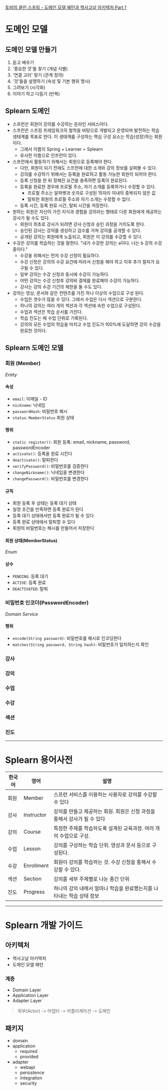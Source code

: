[토비의 클린 스프링 - 도메인 모델 패턴과 헥사고날 아키텍처 Part 1](https://www.inflearn.com/course/%ED%86%A0%EB%B9%84-%ED%81%B4%EB%A6%B0%EC%8A%A4%ED%94%84%EB%A7%81-%EB%8F%84%EB%A9%94%EC%9D%B8%EB%AA%A8%EB%8D%B8%ED%8C%A8%ED%84%B4-%ED%97%A5%EC%82%AC%EA%B3%A0%EB%82%A0-part1)

# 도메인 모델

## 도메인 모델 만들기

1. 듣고 배우기
2. '중요한 것'들 찾기 (개념 식별)
3. '연결 고리' 찾기 (관계 정의)
4. '것'들을 설명하기 (속성 및 기본 행위 명시)
5. 그려보기 (시각화)
6. 이야기 하고 다듬기 (반복)

## Splearn 도메인

* 스프런은 회원이 강의를 수강하는 온라인 서비스이다.
* 스프런은 스프링 프레임워크의 철학을 바탕으로 개발되고 운영되며 발전하는 학습 생태계를 목표로 한다.
  이 생태계를 구성하는 핵심 구성 요소는 학습(성장)하는 회원이다.
    * 그래서 이름이 Spring + Learner = Splearn
    * 유사한 이름으로 인프런이 있다.
* 스프런에서 활동하기 위해서는 회원으로 등록해야 한다.
    * 다만, 회원이 되기 전에도 스프런에 대한 소개와 강의 정보를 살펴볼 수 있다.
    * 강의를 수강하기 위해서는 등록을 완료하고 활동 가능한 회원이 되어야 한다.
    * 등록 신청을 한 뒤 정해진 요건을 충족하면 등록이 완료된다.
    * 등록을 완료한 경우에 프로필 주소, 자기 소개를 등록하거나 수정할 수 있다.
        * 프로필 주소는 알파벳과 숫자로 구성된 15자리 이내의 중복되지 않은 값
        * 탈퇴한 회원의 프로필 주소와 자기 소개는 수정할 수 없다.
    * 등록 시간, 등록 완료 시간, 탈퇴 시간을 저장한다.
* 원하는 회원은 자신이 가진 지식과 경험을 강의라는 형태로 다른 회원에게 제공하는 강사가 될 수도 있다.
    * 회원이 최초로 강사가 되려면 강사 신청과 승인 과정을 거치도록 한다.
    * 승인된 강사는 강의를 생성하고 검수를 거쳐 강의를 공개할 수 있다.
    * 공개된 강의는 회원에게 노출되고, 회원은 이 강의를 수강할 수 있다.
* 수강은 강의를 학습하는 것을 말한다. "내가 수강한 강의는 a이다. 나는 b 강의 수강중이다."
    * 수강을 위해서는 먼저 수강 신청이 필요하다.
    * 수강 신청은 강의의 수강 요건에 따라서 신청을 해야 하고 이후 추가 절차가 요구될 수 있다.
    * 일부 강의는 수강 신청과 동시에 수강이 가능하다.
    * 어떤 강의는 수강 신청후 강의비 결제를 완료해야 수강이 가능하다.
    * 강사는 강의 수강 기간의 제한을 둘 수도 있다.
* 강의는 영상, 문서와 같은 컨텐츠를 가진 하나 이상의 수업으로 구성 된다.
    * 수업은 갯수가 많을 수 있다. 그래서 수업은 다시 섹션으로 구분한다.
    * 하나의 강의는 여러 개의 섹션과 각 섹션에 속한 수업으로 구성된다.
    * 수업과 섹션은 학습 순서를 가진다.
    * 학습 진도는 매 수업 단위로 기록된다.
    * 강의의 모든 수업의 학습을 마치고 수업 진도가 100%에 도달하면 강의 수강을 완료한 것이다.

## Splearn 도메인 모델

### 회원 (Member)
_Entity_
#### 속성
- `email`: 이메일 - ID
- `nickname`: 닉네임
- `passwordHash`: 비밀번호 해시
- `status`: `MemberStatus` 회원 상태
#### 행위
- `static register()`: 회원 등록: email, nickname, password, passwordEncoder
- `activate()`: 등록을 완료 시킨다
- `deactivate()`: 탈퇴한다
- `verifyPassword()`: 비밀번호를 검증한다
- `changeNickname()`: 닉네임을 변경한다
- `changePassword()`: 비밀번호를 변경한다
#### 규칙
- 회원 등록 후 상태는 등록 대기 상태
- 일정 조건을 만족하면 등록 완료가 된다
- 등록 대기 상태에서만 등록 완료가 될 수 있다
- 등록 완료 상태에서 탈퇴할 수 있다
- 회원의 비밀번호는 해시를 만들어서 저장한다

#### 회원 상태(MemberStatus)
_Enum_
#### 상수
- `PENDING`: 등록 대기
- `ACTIVE`: 등록 완료
- `DEACTIVATED`: 탈퇴

### 비밀번호 인코더(PasswordEncoder)
_Domain Service_
#### 행위
- `encode(String password)`: 비밀번호를 해시로 인코딩한다
- `matches(String password, String hash)`: 비밀번호가 일치하는지 확인

### 강사

### 강의

### 수업

### 수강

### 섹션

### 진도

---

# Splearn 용어사전
| **한국어** | **영어**     | **설명**                                     |
|---------|------------|--------------------------------------------|
| 회원      | Member     | 스프런 서비스를 이용하는 사용자로 강의를 수강할 수 있다            |
| 강사      | Instructor | 강의를 만들고 제공하는 회원. 회원은 신청 과정을 통해서 강사가 될 수 있다 |
| 강의      | Course     | 특정한 주제를 학습하도록 설계된 교육과정. 여러 개의 수업으로 구성.     |
| 수업      | Lesson     | 강의를 구성하는 학습 단위. 영상과 문서 등으로 구성된다.           |
| 수강      | Enrollment | 회원이 강의를 학습하는 것. 수강 신청을 통해서 수강할 수 있다.       |
| 섹션      | Section    | 강의를 세부 주제별로 나눈 중간 단위                       |
| 진도      | Progress   | 하나의 강의 내에서 얼마나 학습을 완료했는지를 나타내는 학습 상태 정보    |

---

# Splearn 개발 가이드

## 아키텍처
- 헥사고날 아키텍처
- 도메인 모델 패턴

### 계층
- Domain Layer
- Application Layer
- Adapter Layer

> 외부(Actor) -> 어댑터 -> 어플리케이션 -> 도메인

## 패키지
- domain
- application
  - required
  - provided
- adapter
  - webapi
  - persistence
  - integration
  - security
